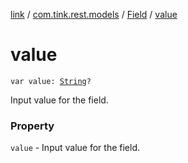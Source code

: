 [link](../../index.md) / [com.tink.rest.models](../index.md) / [Field](index.md) / [value](./value.md)

# value

`var value: `[`String`](https://kotlinlang.org/api/latest/jvm/stdlib/kotlin/-string/index.html)`?`

Input value for the field.

### Property

`value` - Input value for the field.